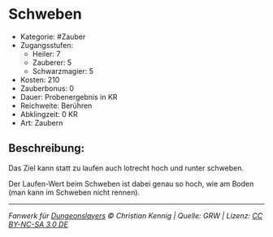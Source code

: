 # Schweben

- Kategorie: #Zauber
- Zugangsstufen:
  - Heiler: 7
  - Zauberer: 5
  - Schwarzmagier: 5
- Kosten: 210
- Zauberbonus: 0
- Dauer: Probenergebnis in KR
- Reichweite: Berühren
- Abklingzeit: 0 KR
- Art: Zaubern

## Beschreibung:

Das Ziel kann statt zu laufen auch lotrecht hoch und runter schweben.

Der Laufen-Wert beim Schweben ist dabei genau so hoch, wie am Boden (man kann im Schweben nicht rennen).

---

_Fanwerk für [Dungeonslayers](https://www.dungeonslayers.net/) © Christian Kennig | Quelle: GRW | Lizenz: [CC BY-NC-SA 3.0 DE](https://creativecommons.org/licenses/by-nc-sa/3.0/de/)_
